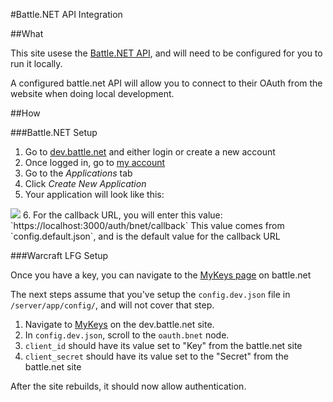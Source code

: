 #Battle.NET API Integration

##What

This site usese the [Battle.NET API](http://dev.battle.net), and will need to be configured for you to run it locally.

A configured battle.net API will allow you to connect to their OAuth from the website when doing local development.

##How

###Battle.NET Setup

1. Go to [dev.battle.net](http://dev.battle.net) and either login or create a new account
2. Once logged in, go to [my account](https://dev.battle.net/apps/mykeys)
3. Go to the *Applications* tab
4. Click *Create New Application*
5. Your application will look like this:
<img src="http://imgur.com/NZhrXv8.jpg">
6. For the callback URL, you will enter this value: `https://localhost:3000/auth/bnet/callback`
This value comes from `config.default.json`, and is the default value for the callback URL

###Warcraft LFG Setup

Once you have a key, you can navigate to the [MyKeys page](https://dev.battle.net/apps/mykeys) on battle.net

The next steps assume that you've setup the `config.dev.json` file in `/server/app/config/`, and will not cover that step.

1. Navigate to [MyKeys](https://dev.battle.net/apps/mykeys) on the dev.battle.net site.
2. In `config.dev.json`, scroll to the `oauth.bnet` node.
3. `client_id` should have its value set to "Key" from the battle.net site
4. `client_secret` should have its value set to the "Secret" from the battle.net site

After the site rebuilds, it should now allow authentication.